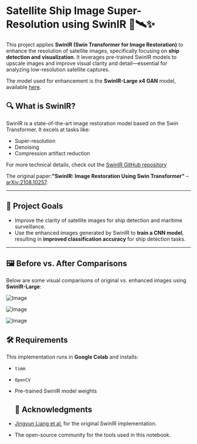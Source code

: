 # Satellite Ship Image Super-Resolution using SwinIR 🚢🛰️✨

This project applies **SwinIR (Swin Transformer for Image Restoration)** to enhance the resolution of satellite images, specifically focusing on **ship detection and visualization**. It leverages pre-trained SwinIR models to upscale images and improve visual clarity and detail—essential for analyzing low-resolution satellite captures.

The model used for enhancement is the **SwinIR-Large x4 GAN** model, available [here](https://github.com/JingyunLiang/SwinIR/releases/download/v0.0/003_realSR_BSRGAN_DFOWMFC_s64w8_SwinIR-L_x4_GAN.pth).

## 🔍 What is SwinIR?
SwinIR is a state-of-the-art image restoration model based on the Swin Transformer. It excels at tasks like:
- Super-resolution
- Denoising
- Compression artifact reduction

For more technical details, check out the [SwinIR GitHub repository](https://github.com/JingyunLiang/SwinIR)

The original paper:**"SwinIR: Image Restoration Using Swin Transformer"** – [arXiv:2108.10257](https://arxiv.org/abs/2108.10257).

---

## 🚀 Project Goals
- Improve the clarity of satellite images for ship detection and maritime surveillance.
- Use the enhanced images generated by SwinIR to **train a CNN model**, resulting in **improved classification accuracy** for ship detection tasks.

---

## 🖼️ Before vs. After Comparisons

Below are some visual comparisons of original vs. enhanced images using **SwinIR-Large**:

![Image](https://github.com/user-attachments/assets/b7d8371f-069c-4ca5-8e2f-2df6efac8846)


![Image](https://github.com/user-attachments/assets/888f1539-9d48-4ffd-b725-dcd051771092)


![Image](https://github.com/user-attachments/assets/6978c0f6-4d1a-4d19-b98d-87af19bfe7fc)


## 🛠️ Requirements
This implementation runs in **Google Colab** and installs:
- `timm`
- `OpenCV`
- Pre-trained SwinIR model weights

  ## 🙌 Acknowledgments
- [Jingyun Liang et al.](https://github.com/JingyunLiang/SwinIR) for the original SwinIR implementation.
- The open-source community for the tools used in this notebook.

